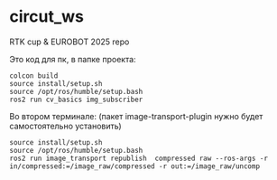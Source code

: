 # circut_ws
RTK cup & EUROBOT 2025 repo

Это код для пк, в папке проекта:

```
colcon build
source install/setup.sh
source /opt/ros/humble/setup.bash
ros2 run cv_basics img_subscriber
```

Во втором терминале:
(пакет image-transport-plugin нужно будет самостоятельно установить)
```
source install/setup.sh
source /opt/ros/humble/setup.bash
ros2 run image_transport republish  compressed raw --ros-args -r in/compressed:=/image_raw/compressed -r out:=/image_raw/uncomp
```
